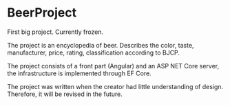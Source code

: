 # BeerProject
First big project. Currently frozen.

The project is an encyclopedia of beer. Describes the color, taste, manufacturer, price, rating, classification according to BJCP.

The project consists of a front part (Angular) and an ASP NET Core server, the infrastructure is implemented through EF Core.

The project was written when the creator had little understanding of design. Therefore, it will be revised in the future.
